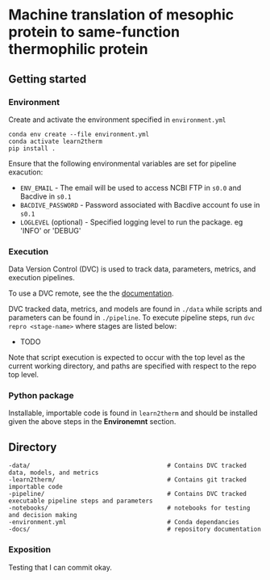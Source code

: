 # Machine translation of mesophic protein to same-function thermophilic protein

## Getting started

### Environment

Create and activate the environment specified in `environment.yml`

```
conda env create --file environment.yml
conda activate learn2therm
pip install .
```

Ensure that the following environmental variables are set for pipeline exacution:

- `ENV_EMAIL` - The email will be used to access NCBI FTP in `s0.0` and Bacdive in `s0.1`
- `BACDIVE_PASSWORD` - Password associated with Bacdive account fo use in `s0.1`
- `LOGLEVEL` (optional) - Specified logging level to run the package. eg 'INFO' or 'DEBUG'

### Execution

Data Version Control (DVC) is used to track data, parameters, metrics, and execution pipelines.

To use a DVC remote, see the the [documentation](https://dvc.org/doc/command-reference/remote).

DVC tracked data, metrics, and models are found in `./data` while scripts and parameters can be found in `./pipeline`. To execute pipeline steps, run `dvc repro <stage-name>` where stages are listed below:

- TODO

Note that script execution is expected to occur with the top level as the current working directory, and paths are specified with respect to the repo top level.

### Python package

Installable, importable code is found in `learn2therm` and should be installed given the above steps in the **Environemnt** section.

## Directory

```
-data/                                      # Contains DVC tracked data, models, and metrics
-learn2therm/                               # Contains git tracked importable code
-pipeline/                                  # Contains DVC tracked executable pipeline steps and parameters
-notebooks/                                 # notebooks for testing and decision making
-environment.yml                            # Conda dependancies
-docs/                                      # repository documentation
```

### Exposition

Testing that I can commit okay.
